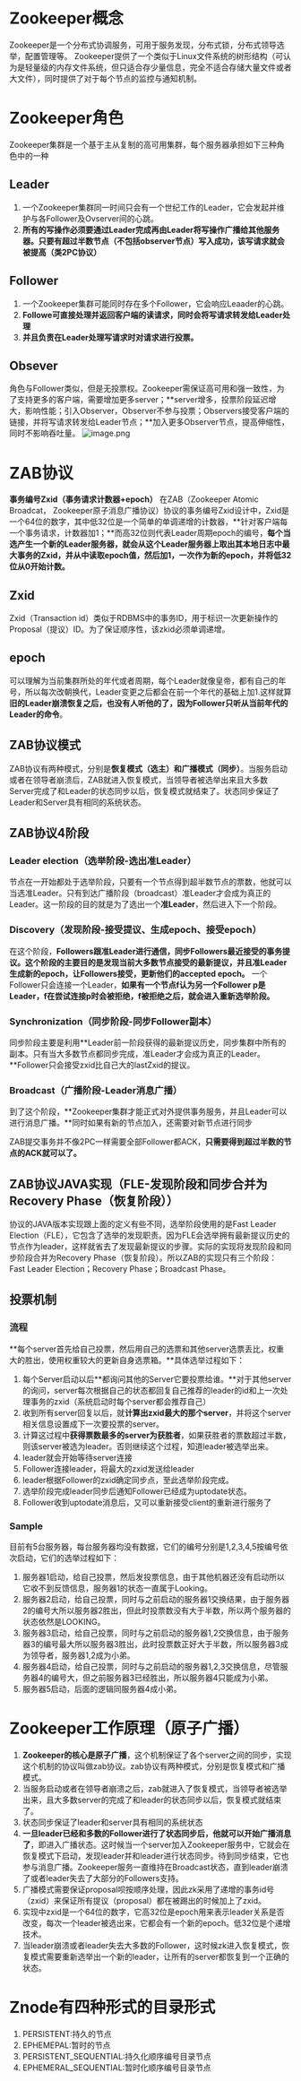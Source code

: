 # Zookeeper概念
Zookeeper是一个分布式协调服务，可用于服务发现，分布式锁，分布式领导选举，配置管理等。
Zookeeper提供了一个类似于Linux文件系统的树形结构（可认为是轻量级的内存文件系统，但只适合存少量信息，完全不适合存储大量文件或者大文件），同时提供了对于每个节点的监控与通知机制。
# Zookeeper角色
Zookeeper集群是一个基于主从复制的高可用集群，每个服务器承担如下三种角色中的一种
## Leader

1. 一个Zookeeper集群同一时间只会有一个世纪工作的Leader，它会发起并维护与各Follower及Ovserver间的心跳。
2. **所有的写操作必须要通过Leader完成再由Leader将写操作广播给其他服务器。只要有超过半数节点（不包括observer节点）写入成功，该写请求就会被提高（类2PC协议）**
## Follower

1. 一个Zookeeper集群可能同时存在多个Follower，它会响应Leaader的心跳。
2. **Followe可直接处理并返回客户端的读请求，同时会将写请求转发给Leader处理**
3. **并且负责在Leader处理写请求时对请求进行投票。**
## Obsever
角色与Follower类似，但是无投票权。Zookeeper需保证高可用和强一致性，为了支持更多的客户端，需要增加更多server；**server增多，投票阶段延迟增大，影响性能；引入Observer，Observer不参与投票；Observers接受客户端的链接，并将写请求转发给Leader节点；**加入更多Observer节点，提高伸缩性，同时不影响吞吐量。
![image.png](https://cdn.nlark.com/yuque/0/2024/png/40608915/1715311453346-cb9be462-9d5a-48ed-803d-bfeaec43499e.png#averageHue=%23d8d0bc&clientId=u48130278-fd40-4&from=paste&height=597&id=u560c4fb0&originHeight=597&originWidth=982&originalType=binary&ratio=1&rotation=0&showTitle=false&size=295453&status=done&style=none&taskId=u691186b3-84a2-446b-9297-52d114d9e1a&title=&width=982)
# ZAB协议
**事务编号Zxid（事务请求计数器+epoch）**
在ZAB（Zookeeper Atomic Broadcat， Zookeeper原子消息广播协议）协议的事务编号Zxid设计中，Zxid是一个64位的数字，其中低32位是一个简单的单调递增的计数器，**针对客户端每一个事务请求，计数器加1；**而高32位则代表Leader周期epoch的编号，**每个当选产生一个新的Leader服务器，就会从这个Leader服务器上取出其本地日志中最大事务的Zxid，并从中读取epoch值，然后加1，一次作为新的epoch，并将低32位从0开始计数。**
## Zxid
Zxid（Transaction id）类似于RDBMS中的事务ID，用于标识一次更新操作的Proposal（提议）ID。为了保证顺序性，该zkid必须单调递增。
## epoch
可以理解为当前集群所处的年代或者周期，每个Leader就像皇帝，都有自己的年号，所以每次改朝换代，Leader变更之后都会在前一个年代的基础上加1.这样就算**旧的Leader崩溃恢复之后，也没有人听他的了，因为Follower只听从当前年代的Leader的命令**。
## ZAB协议模式
ZAB协议有两种模式，分别是**恢复模式（选主）和广播模式（同步）**。当服务启动或者在领导者崩溃后，ZAB就进入恢复模式，当领导者被选举出来且大多数Server完成了和Leader的状态同步以后，恢复模式就结束了。状态同步保证了Leader和Server具有相同的系统状态。
## ZAB协议4阶段
### Leader election（选举阶段-选出准Leader）
节点在一开始都处于选举阶段，只要有一个节点得到超半数节点的票数，他就可以当选准Leader。只有到达广播阶段（broadcast）准Leader才会成为真正的Leader。这一阶段的目的就是为了选出一个**准Leader**，然后进入下一个阶段。
### Discovery（发现阶段-接受提议、生成epoch、接受epoch）
在这个阶段，**Followers跟准Leader进行通信，同步Followers最近接受的事务提议。**这个阶段的**主要目的是发现当前大多数节点接受的最新提议，**并且**准Leader生成新的epoch，让Followers接受，更新他们的accepted epoch。**
一个Follower只会连接一个Leader，**如果有一个节点f认为另一个Follower p是Leader，f在尝试连接p时会被拒绝，f被拒绝之后，就会进入重新选举阶段。**
### Synchronization（同步阶段-同步Follower副本）
同步阶段主要是利用**Leader前一阶段获得的最新提议历史，同步集群中所有的副本。只有当大多数节点都同步完成，准Leader才会成为真正的Leader。**Follower只会接受zxid比自己大的lastZxid的提议。
### Broadcast（广播阶段-Leader消息广播）
到了这个阶段，**Zookeeper集群才能正式对外提供事务服务，并且Leader可以进行消息广播。**同时如果有新的节点加入，还需要对新节点进行同步

ZAB提交事务并不像2PC一样需要全部Follower都ACK，**只需要得到超过半数的节点的ACK就可以了。**
## ZAB协议JAVA实现（FLE-发现阶段和同步合并为Recovery Phase（恢复阶段））
协议的JAVA版本实现跟上面的定义有些不同，选举阶段使用的是Fast Leader Election（FLE），它包含了选举的发现职责。因为FLE会选举拥有最新提议历史的节点作为leader，这样就省去了发现最新提议的步骤。实际的实现将发现阶段和同步阶段合并为Recovery Phase（恢复阶段）。所以ZAB的实现只有三个阶段：Fast Leader Election；Recovery Phase；Broadcast Phase。
## 投票机制
### 流程
**每个server首先给自己投票，然后用自己的选票和其他server选票丢比，权重大的胜出，使用权重较大的更新自身选票箱。**具体选举过程如下：

1. 每个Server启动以后**都询问其他的Server它要投票给谁。**对于其他server的询问，server每次根据自己的状态都回复自己推荐的leader的id和上一次处理事务的zxid（系统启动时每个server都会推荐自己）
2. 收到所有server回复以后，就**计算出zxid最大的那个server**，并将这个server相关信息设置成下一次要投票的server。
3. 计算这过程中**获得票数最多的server为获胜者**，如果获胜者的票数超过半数，则该server被选为leader。否则继续这个过程，知道leader被选举出来。
4. leader就会开始等待server连接
5. Follower连接leader，将最大的zxid发送给leader
6. leader根据Follower的zxid确定同步点，至此选举阶段完成。
7. 选举阶段完成leader同步后通知Follower已经成为uptodate状态。
8. Follower收到uptodate消息后，又可以重新接受client的重新进行服务了
### Sample
目前有5台服务器，每台服务器均没有数据，它们的编号分别是1,2,3,4,5按编号依次启动，它们的选举过程如下：

1. 服务器1启动，给自己投票，然后发投票信息，由于其他机器还没有启动所以它收不到反馈信息，服务器1的状态一直属于Looking。
2. 服务器2启动，给自己投票，同时与之前启动的服务器1交换结果，由于服务器2的编号大所以服务器2胜出，但此时投票数没有大于半数，所以两个服务器的状态依然是LOOKING。
3. 服务器3启动，给自己投票，同时与之前启动的服务器1,2交换信息，由于服务器3的编号最大所以服务器3胜出，此时投票数正好大于半数，所以服务器3成为领导者，服务器1,2成为小弟。
4. 服务器4启动，给自己投票，同时与之前启动的服务器1,2,3交换信息，尽管服务器4的编号大，但之前服务器3已经胜出，所以服务器4只能成为小弟。
5. 服务器5启动，后面的逻辑同服务器4成小弟。
# Zookeeper工作原理（原子广播）

1. **Zookeeper的核心是原子广播**，这个机制保证了各个server之间的同步，实现这个机制的协议叫做zab协议。zab协议有两种模式，分别是恢复模式和广播模式。
2. 当服务启动或者在领导者崩溃之后，zab就进入了恢复模式，当领导者被选举出来，且大多数server的完成了和leader的状态同步以后，恢复模式就结束了。
3. 状态同步保证了leader和server具有相同的系统状态
4. **一旦leader已经和多数的Follower进行了状态同步后，他就可以开始广播消息了**，即进入广播状态。这时候当一个server加入Zookeeper服务中，它就会在恢复模式下启动，发现leader并和leader进行状态同步。待到同步结束，它也参与消息广播。Zookeeper服务一直维持在Broadcast状态，直到leader崩溃了或者leader失去了大部分的Followers支持。
5. 广播模式需要保证proposal呗按顺序处理，因此zk采用了递增的事务id号（zxid）来保证所有提议（proposal）都在被踢出的时候加上了zxid。
6. 实现中zxid是一个64位的数字，它高32位是epoch用来表示leader关系是否改变，每次一个leader被选出来，它都会有一个新的epoch。低32位是个递增技术。
7. 当leader崩溃或者leader失去大多数的Follower，这时候zk进入恢复模式，恢复模式需要重新选举出一个新的leader，让所有的server都恢复到一个正确的状态。
# Znode有四种形式的目录形式

1. PERSISTENT:持久的节点
2. EPHEMEPAL:暂时的节点
3. PERSISTENT_SEQUENTIAL:持久化顺序编号目录节点
4. EPHEMERAL_SEQUENTIAL:暂时化顺序编号目录节点

